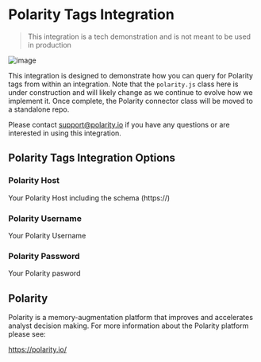 # Polarity Tags Integration

> This integration is a tech demonstration and is not meant to be used in production

![image](https://img.shields.io/badge/status-beta-red.svg)

This integration is designed to demonstrate how you can query for Polarity tags from within an integration.  Note that the `polarity.js` class here is under construction and will likely change as we continue to evolve how we implement it.  Once complete, the Polarity connector class will be moved to a standalone repo.

Please contact support@polarity.io if you have any questions or are interested in using this integration.

## Polarity Tags Integration Options

### Polarity Host

Your Polarity Host including the schema (https://)

### Polarity Username

Your Polarity Username

### Polarity Password

Your Polarity pasword

## Polarity

Polarity is a memory-augmentation platform that improves and accelerates analyst decision making.  For more information about the Polarity platform please see: 

https://polarity.io/
